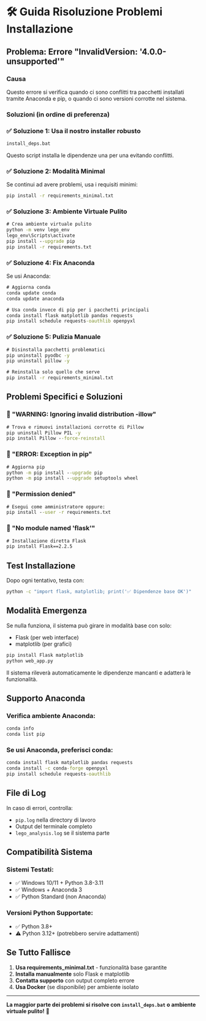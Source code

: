 # 🛠️ Guida Risoluzione Problemi Installazione

## Problema: Errore "InvalidVersion: '4.0.0-unsupported'"

### Causa
Questo errore si verifica quando ci sono conflitti tra pacchetti installati tramite Anaconda e pip, o quando ci sono versioni corrotte nel sistema.

### Soluzioni (in ordine di preferenza)

### ✅ Soluzione 1: Usa il nostro installer robusto
```cmd
install_deps.bat
```
Questo script installa le dipendenze una per una evitando conflitti.

### ✅ Soluzione 2: Modalità Minimal
Se continui ad avere problemi, usa i requisiti minimi:
```cmd
pip install -r requirements_minimal.txt
```

### ✅ Soluzione 3: Ambiente Virtuale Pulito
```cmd
# Crea ambiente virtuale pulito
python -m venv lego_env
lego_env\Scripts\activate
pip install --upgrade pip
pip install -r requirements.txt
```

### ✅ Soluzione 4: Fix Anaconda
Se usi Anaconda:
```cmd
# Aggiorna conda
conda update conda
conda update anaconda

# Usa conda invece di pip per i pacchetti principali
conda install flask matplotlib pandas requests
pip install schedule requests-oauthlib openpyxl
```

### ✅ Soluzione 5: Pulizia Manuale
```cmd
# Disinstalla pacchetti problematici
pip uninstall pyodbc -y
pip uninstall pillow -y

# Reinstalla solo quello che serve
pip install -r requirements_minimal.txt
```

## Problemi Specifici e Soluzioni

### 🔧 "WARNING: Ignoring invalid distribution -illow"
```cmd
# Trova e rimuovi installazioni corrotte di Pillow
pip uninstall Pillow PIL -y
pip install Pillow --force-reinstall
```

### 🔧 "ERROR: Exception in pip"
```cmd
# Aggiorna pip
python -m pip install --upgrade pip
python -m pip install --upgrade setuptools wheel
```

### 🔧 "Permission denied"
```cmd
# Esegui come amministratore oppure:
pip install --user -r requirements.txt
```

### 🔧 "No module named 'flask'"
```cmd
# Installazione diretta Flask
pip install Flask==2.2.5
```

## Test Installazione

Dopo ogni tentativo, testa con:
```cmd
python -c "import flask, matplotlib; print('✅ Dipendenze base OK')"
```

## Modalità Emergenza

Se nulla funziona, il sistema può girare in modalità base con solo:
- Flask (per web interface)
- matplotlib (per grafici)

```cmd
pip install Flask matplotlib
python web_app.py
```

Il sistema rileverà automaticamente le dipendenze mancanti e adatterà le funzionalità.

## Supporto Anaconda

### Verifica ambiente Anaconda:
```cmd
conda info
conda list pip
```

### Se usi Anaconda, preferisci conda:
```cmd
conda install flask matplotlib pandas requests
conda install -c conda-forge openpyxl
pip install schedule requests-oauthlib
```

## File di Log

In caso di errori, controlla:
- `pip.log` nella directory di lavoro
- Output del terminale completo
- `lego_analysis.log` se il sistema parte

## Compatibilità Sistema

### Sistemi Testati:
- ✅ Windows 10/11 + Python 3.8-3.11
- ✅ Windows + Anaconda 3
- ✅ Python Standard (non Anaconda)

### Versioni Python Supportate:
- ✅ Python 3.8+
- ⚠️  Python 3.12+ (potrebbero servire adattamenti)

## Se Tutto Fallisce

1. **Usa requirements_minimal.txt** - funzionalità base garantite
2. **Installa manualmente** solo Flask e matplotlib
3. **Contatta supporto** con output completo errore
4. **Usa Docker** (se disponibile) per ambiente isolato

---

**La maggior parte dei problemi si risolve con `install_deps.bat` o ambiente virtuale pulito!** 🎯
